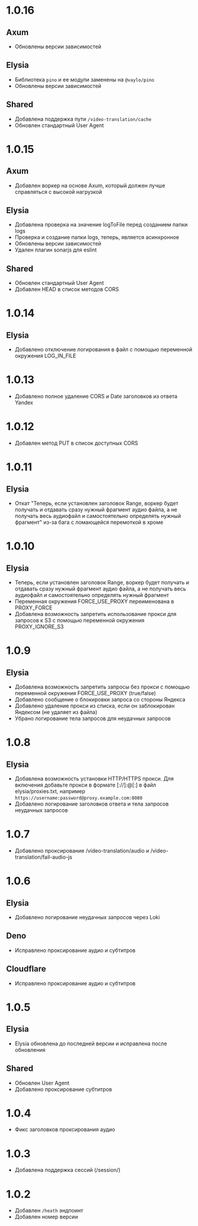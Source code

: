 # 1.0.16

## Axum

- Обновлены версии зависимостей

## Elysia

- Библиотека `pino` и ее модули заменены на `@vaylo/pino`
- Обновлены версии зависимостей

## Shared

- Добавлена поддержка пути `/video-translation/cache`
- Обновлен стандартный User Agent

# 1.0.15

## Axum

- Добавлен воркер на основе Axum, который должен лучше справляться с высокой нагрузкой

## Elysia

- Добавлена проверка на значение logToFile перед созданием папки logs
- Проверка и создание папки logs, теперь, является асинхронное
- Обновлены версии зависимостей
- Удален плагин sonarjs для eslint

## Shared

- Обновлен стандартный User Agent
- Добавлен HEAD в список методов CORS

# 1.0.14

## Elysia

- Добавлено отключение логирования в файл с помощью переменной окружения LOG_IN_FILE

# 1.0.13

- Добавлено полное удаление CORS и Date заголовков из ответа Yandex

# 1.0.12

- Добавлен метод PUT в список доступных CORS

# 1.0.11

## Elysia

- Откат "Теперь, если установлен заголовок Range, воркер будет получать и отдавать сразу нужный фрагмент аудио файла, а не получать весь аудиофайл и самостоятельно определять нужный фрагмент" из-за бага с ломающейся перемоткой в хроме

# 1.0.10

## Elysia

- Теперь, если установлен заголовок Range, воркер будет получать и отдавать сразу нужный фрагмент аудио файла, а не получать весь аудиофайл и самостоятельно определять нужный фрагмент
- Переменная окружения FORCE_USE_PROXY переименована в PROXY_FORCE
- Добавлена возможность запретить использование прокси для запросов к S3 с помощью переменной окружения PROXY_IGNORE_S3

# 1.0.9

## Elysia

- Добавлена возможность запретить запросы без прокси с помощью переменной окружения FORCE_USE_PROXY (true/false)
- Добавлено сообщение о блокировки запроса со стороны Яндекса
- Добавлено удаление прокси из списка, если он заблокирован Яндексом (не удаляет из файла)
- Убрано логирование тела запросов для неудачных запросов

# 1.0.8

## Elysia

- Добавлена возможность установки HTTP/HTTPS прокси. Для включения добавьте прокси в формате [<PROTOCOL>://]<USERNAME>:<PASSWORD>@<HOST>[:<port>] в файл elysia/proxies.txt, например `https://username:password@proxy.example.com:8080`
- Добавлено логирование заголовков ответа и тела запросов неудачных запросов

# 1.0.7

- Добавлено проксирование /video-translation/audio и /video-translation/fail-audio-js

# 1.0.6

## Elysia

- Добавлено логирование неудачных запросов через Loki

## Deno

- Исправлено проксирование аудио и субтитров

## Cloudflare

- Исправлено проксирование аудио и субтитров

# 1.0.5

## Elysia

- Elysia обновлена до последней версии и исправлена после обновления

## Shared

- Обновлен User Agent
- Добавлено проксирование субтитров

# 1.0.4

- Фикс заголовков проксирования аудио

# 1.0.3

- Добавлена поддержка сессий (/session/)

# 1.0.2

- Добавлен `/heath` эндпоинт
- Добавлен номер версии
